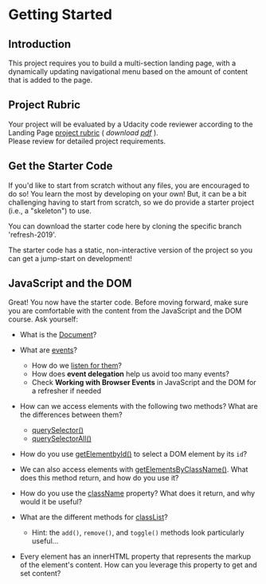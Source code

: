 # Getting Started
## Introduction
This project requires you to build a multi-section landing page, with a dynamically updating navigational menu based on the amount of content that is added to the page.


## Project Rubric
Your project will be evaluated by a Udacity code reviewer according to the Landing Page [project rubric](./Landing-Page-rubric.md) ( *download [pdf](./Landing-Page-rubric.pdf)* ).<br>
Please review for detailed project requirements.


## Get the Starter Code
If you'd like to start from scratch without any files, you are encouraged to do so! You learn the most by developing on your own! But, it can be a bit challenging having to start from scratch, so we do provide a starter project (i.e., a "skeleton") to use.

You can download the starter code here by cloning the specific branch 'refresh-2019'.

The starter code has a static, non-interactive version of the project so you can get a jump-start on development!


## JavaScript and the DOM
Great! You now have the starter code. Before moving forward, make sure you are comfortable with the content from the JavaScript and the DOM course. Ask yourself:

* What is the [Document](https://developer.mozilla.org/en-US/docs/Web/API/Document)?
* What are [events](https://developer.mozilla.org/en-US/docs/Web/API/Event)?
  * How do we [listen for them](https://developer.mozilla.org/en-US/docs/Web/API/EventTarget/addEventListener)?
  * How does **event delegation** help us avoid too many events?
  * Check **Working with Browser Events** in JavaScript and the DOM for a refresher if needed
  
* How can we access elements with the following two methods? What are the differences between them?
  * [querySelector()](https://developer.mozilla.org/en-US/docs/Web/API/Document/querySelector)
  * [querySelectorAll()](https://developer.mozilla.org/en-US/docs/Web/API/Document/querySelectorAll)
  
* How do you use [getElementbyId()](https://developer.mozilla.org/en-US/docs/Web/API/Document/getElementById) to select a DOM element by its `id`?
* We can also access elements with [getElementsByClassName()](https://developer.mozilla.org/en-US/docs/Web/API/Document/getElementsByClassName). What does this method return, and how do you use it?
* How do you use the [className](https://developer.mozilla.org/en-US/docs/Web/API/Element/className) property? What does it return, and why would it be useful?
* What are the different methods for [classList](https://developer.mozilla.org/en-US/docs/Web/API/Element/classList#Methods)?
  * Hint: the `add()`, `remove()`, and `toggle()` methods look particularly useful...
* Every element has an innerHTML property that represents the markup of the element's content. How can you leverage this property to get and set content?

